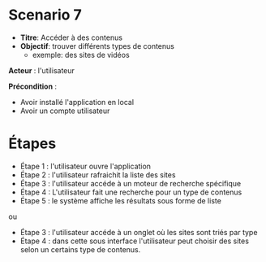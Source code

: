 # Scenario 7 

- **Titre**: Accéder à des contenus 
- **Objectif**: trouver différents types de contenus 
	- exemple: des sites de vidéos

**Acteur** : l'utilisateur

**Précondition** :
- Avoir installé l'application en local
- Avoir un compte utilisateur

# Étapes

- Étape 1 : l'utilisateur ouvre l'application
- Étape 2 : l'utilisateur rafraichit la liste des sites
- Étape 3 : l'utilisateur accéde à un moteur de recherche spécifique
- Étape 4 : L'utilisateur fait une recherche pour un type de contenus
- Étape 5 : le système affiche les résultats sous forme de liste

ou 

- Étape 3 : l'utilisateur accéde à un onglet où les sites sont triés par type
- Étape 4 : dans cette sous interface l'utilisateur peut choisir des sites selon un certains type de contenus.
